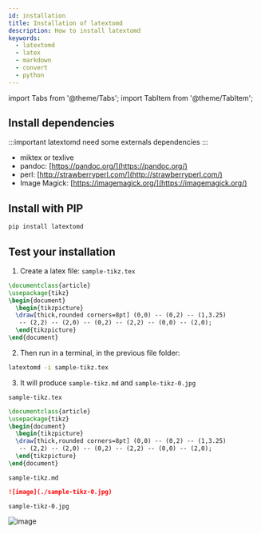 ```yaml
---
id: installation
title: Installation of latextomd
description: How to install latextomd
keywords: 
  - latextomd
  - latex
  - markdown
  - convert
  - python
---
```


import Tabs from '@theme/Tabs';
import TabItem from '@theme/TabItem';

## Install dependencies

:::important
latextomd need some externals dependencies
:::

- miktex or texlive
- pandoc: [https://pandoc.org/](https://pandoc.org/)
- perl: [http://strawberryperl.com/](http://strawberryperl.com/)
- Image Magick: [https://imagemagick.org/](https://imagemagick.org/)

## Install with PIP

```bash
pip install latextomd
```

## Test your installation

1. Create a latex file: `sample-tikz.tex`

```latex
\documentclass{article}
\usepackage{tikz}
\begin{document}
  \begin{tikzpicture}
  \draw[thick,rounded corners=8pt] (0,0) -- (0,2) -- (1,3.25)
   -- (2,2) -- (2,0) -- (0,2) -- (2,2) -- (0,0) -- (2,0);
  \end{tikzpicture}
\end{document}
```

2. Then run in a terminal, in the previous file folder:

```bash
latextomd -i sample-tikz.tex
```

3. It will produce `sample-tikz.md` and `sample-tikz-0.jpg`

`sample-tikz.tex`

```latex
\documentclass{article}
\usepackage{tikz}
\begin{document}
  \begin{tikzpicture}
  \draw[thick,rounded corners=8pt] (0,0) -- (0,2) -- (1,3.25)
   -- (2,2) -- (2,0) -- (0,2) -- (2,2) -- (0,0) -- (2,0);
  \end{tikzpicture}
\end{document}
```

`sample-tikz.md`

```md
![image](./sample-tikz-0.jpg)
```

`sample-tikz-0.jpg`

![image](/assets/sample-tikz-0.jpg)
